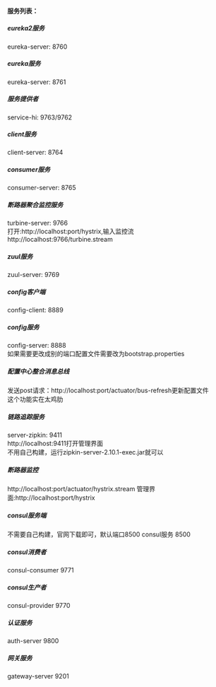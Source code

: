 
#### 服务列表：

##### eureka2服务
eureka-server: 8760

##### eureka服务
eureka-server: 8761

##### 服务提供者
service-hi: 9763/9762

##### client服务
client-server: 8764

##### consumer服务
consumer-server: 8765

##### 断路器聚合监控服务
turbine-server: 9766
<br>
打开:http://localhost:port/hystrix,输入监控流http://localhost:9766/turbine.stream

##### zuul服务
zuul-server: 9769

##### config客户端
config-client: 8889

##### config服务
config-server: 8888
<br>
如果需要更改成别的端口配置文件需要改为bootstrap.properties

##### 配置中心整合消息总线
发送post请求：http://localhost:port/actuator/bus-refresh更新配置文件
<br>
这个功能实在太鸡肋

##### 链路追踪服务
server-zipkin: 9411
<br>
http://localhost:9411打开管理界面
<br>
不用自己构建，运行zipkin-server-2.10.1-exec.jar就可以

##### 断路器监控
http://localhost:port/actuator/hystrix.stream
管理界面:http://localhost:port/hystrix

##### consul服务端
不需要自己构建，官网下载即可，默认端口8500
consul服务 8500

##### consul消费者
consul-consumer 9771

##### consul生产者
consul-provider 9770

##### 认证服务
auth-server 9800

##### 网关服务
gateway-server 9201
 



